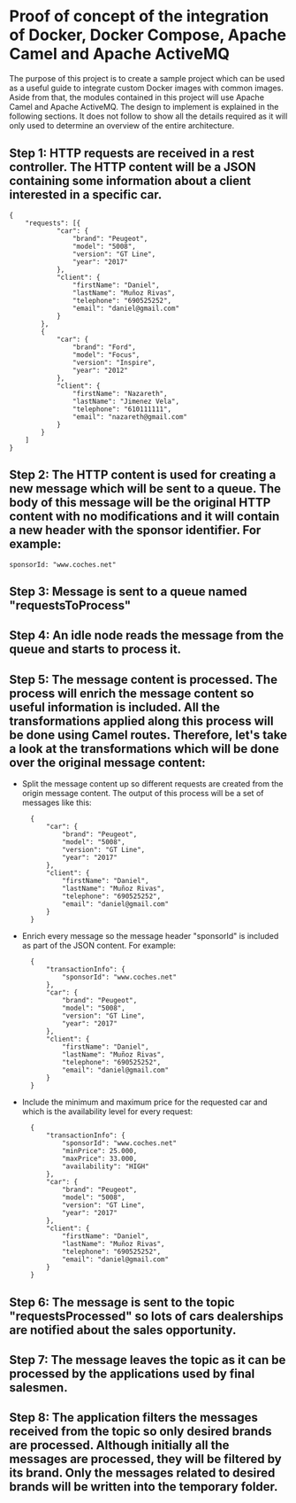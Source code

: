 # Proof of concept of the integration of Docker, Docker Compose, Apache Camel and Apache ActiveMQ 
The purpose of this project is to create a sample project which can be used as a useful guide to integrate custom Docker images with common images. Aside from that, the modules contained in this project will use Apache Camel and Apache ActiveMQ.
The design to implement is explained in the following sections. It does not follow to show all the details required as it will only used to determine an overview of the entire architecture.

## Step 1: HTTP requests are received in a rest controller. The HTTP content will be a JSON containing some information about a client interested in a specific car.

	{
		"requests": [{
				"car": {
					"brand": "Peugeot",
					"model": "5008",
					"version": "GT Line",
					"year": "2017"
				},
				"client": {
					"firstName": "Daniel",
					"lastName": "Muñoz Rivas",
					"telephone": "690525252",
					"email": "daniel@gmail.com"
				}
			},
			{
				"car": {
					"brand": "Ford",
					"model": "Focus",
					"version": "Inspire",
					"year": "2012"
				},
				"client": {
					"firstName": "Nazareth",
					"lastName": "Jimenez Vela",
					"telephone": "610111111",
					"email": "nazareth@gmail.com"
				}
			}
		]
	}

## Step 2: The HTTP content is used for creating a new message which will be sent to a queue. The body of this message will be the original HTTP content with no modifications and it will contain a new header with the sponsor identifier. For example: 
	
	sponsorId: "www.coches.net"

## Step 3: Message is sent to a queue named "requestsToProcess"

## Step 4: An idle node reads the message from the queue and starts to process it.

## Step 5: The message content is processed. The process will enrich the message content so useful information is included. All the transformations applied along this process will be done using Camel routes. Therefore, let's take a look at the transformations which will be done over the original message content:
* Split the message content up so different requests are created from the origin message content.
		The output of this process will be a set of messages like this:

		{
            "car": {
                "brand": "Peugeot",
                "model": "5008",
                "version": "GT Line",
                "year": "2017"
            },
            "client": {
                "firstName": "Daniel",
                "lastName": "Muñoz Rivas",
                "telephone": "690525252",
                "email": "daniel@gmail.com"
            }
        }

* Enrich every message so the message header "sponsorId" is included as part of the JSON content. For example:

		{
			"transactionInfo": {
				"sponsorId": "www.coches.net"
			},
            "car": {
                "brand": "Peugeot",
                "model": "5008",
                "version": "GT Line",
                "year": "2017"
            },
            "client": {
                "firstName": "Daniel",
                "lastName": "Muñoz Rivas",
                "telephone": "690525252",
                "email": "daniel@gmail.com"
            }
		}

* Include the minimum and maximum price for the requested car and which is the availability level for every request:

		{
			"transactionInfo": {
				"sponsorId": "www.coches.net"
				"minPrice": 25.000,
				"maxPrice": 33.000,
				"availability": "HIGH"
			},
            "car": {
                "brand": "Peugeot",
                "model": "5008",
                "version": "GT Line",
                "year": "2017"
            },
            "client": {
                "firstName": "Daniel",
                "lastName": "Muñoz Rivas",
                "telephone": "690525252",
                "email": "daniel@gmail.com"
            }
		}

## Step 6: The message is sent to the topic "requestsProcessed" so lots of cars dealerships are notified about the sales opportunity.

## Step 7: The message leaves the topic as it can be processed by the applications used by final salesmen.

## Step 8: The application filters the messages received from the topic so only desired brands are processed. Although initially all the messages are processed, they will be filtered by its brand. Only the messages related to desired brands will be written into the temporary folder.


